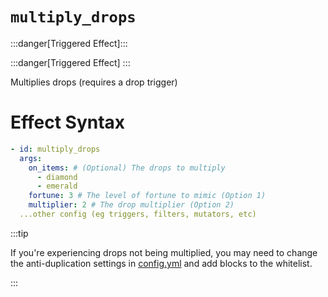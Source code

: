 # `multiply_drops`
:::danger[Triggered Effect]:::

:::danger[Triggered Effect]
:::

Multiplies drops (requires a drop trigger)

# Effect Syntax
```yaml
- id: multiply_drops
  args:
    on_items: # (Optional) The drops to multiply
      - diamond
      - emerald
    fortune: 3 # The level of fortune to mimic (Option 1)
    multiplier: 2 # The drop multiplier (Option 2)
  ...other config (eg triggers, filters, mutators, etc)
```

:::tip  
  
If you're experiencing drops not being multiplied, you may need to change the anti-duplication settings in [config.yml](https://github.com/Auxilor/libreforge/blob/master/core/common/src/main/resources/config.yml) and add blocks to the whitelist.

:::